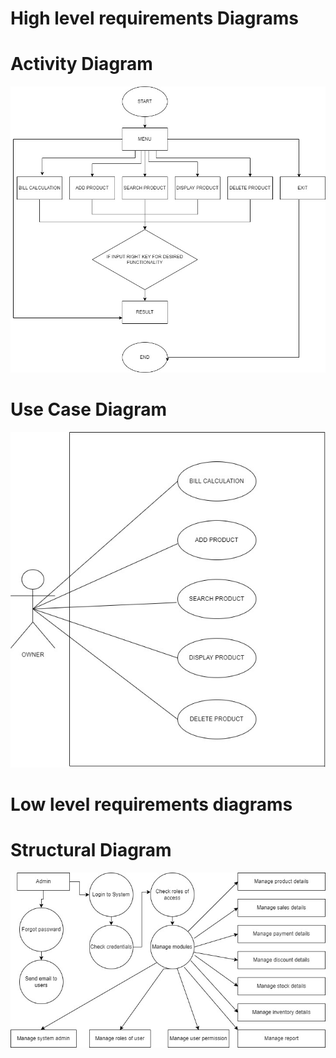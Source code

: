 # High level requirements Diagrams
  
  
  # Activity Diagram
  ![Activity Diagram](FLOWCHART.JPG.jpg)
  # Use Case Diagram
  ![Use Case Diagram](usecasediagram.jpg)
  
  
# Low level requirements diagrams

  # Structural Diagram
  ![](structuraldiag.jpg)
